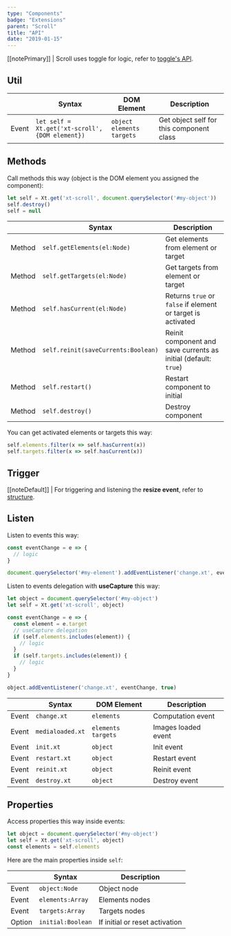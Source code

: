 ```yaml
---
type: "Components"
badge: "Extensions"
parent: "Scroll"
title: "API"
date: "2019-01-15"
---
```


[[notePrimary]]
| Scroll uses toggle for logic, refer to [toggle's API](/components/toggle/api).

## Util

<div class="table-scroll">

|                         | Syntax                                    | DOM Element                    | Description                   |
| ----------------------- | ----------------------------------------- | ----------------------------- | ----------------------------- |
| Event                   | `let self = Xt.get('xt-scroll', {DOM element})`       | `object` `elements` `targets` | Get object self for this component class             |

</div>

## Methods

Call methods this way (object is the DOM element you assigned the component):

```js
let self = Xt.get('xt-scroll', document.querySelector('#my-object'))
self.destroy()
self = null
```

<div class="table-scroll">

|                         | Syntax                                    | Description                   |
| ----------------------- | ----------------------------------------- | ----------------------------- |
| Method                  | `self.getElements(el:Node)`                          | Get elements from element or target             |
| Method                  | `self.getTargets(el:Node)`                          | Get targets from element or target             |
| Method                  | `self.hasCurrent(el:Node)`                          | Returns `true` or `false` if element or target is activated             |
| Method                  | `self.reinit(saveCurrents:Boolean)`       | Reinit component and save currents as initial (default: `true`)             |
| Method                  | `self.restart()`                          | Restart component to initial             |
| Method                  | `self.destroy()`              | Destroy component            |

</div>

You can get activated elements or targets this way:

```js
self.elements.filter(x => self.hasCurrent(x))
self.targets.filter(x => self.hasCurrent(x))
```

## Trigger

[[noteDefault]]
| For triggering and listening the **resize event**, refer to [structure](/components/structure/other#resize).

## Listen

Listen to events this way:

```js
const eventChange = e => {
  // logic
}

document.querySelector('#my-element').addEventListener('change.xt', eventChange)
```

Listen to events delegation with **useCapture** this way:

```js
let object = document.querySelector('#my-object')
let self = Xt.get('xt-scroll', object)

const eventChange = e => {
  const element = e.target
  // useCapture delegation
  if (self.elements.includes(element)) {
    // logic
  }
  if (self.targets.includes(element)) {
    // logic
  }
}

object.addEventListener('change.xt', eventChange, true)
```

<div class="table-scroll">

|                         | Syntax                                    | DOM Element                    | Description                   |
| ----------------------- | ----------------------------------------- | ----------------------------- | ----------------------------- |
| Event                   | `change.xt`       | `elements` | Computation event             |
| Event                   | `medialoaded.xt`           | `elements` `targets` | Images loaded event            |
| Event                   | `init.xt`           | `object` | Init event             |
| Event                   | `restart.xt`           | `object` | Restart event             |
| Event                   | `reinit.xt`           | `object` | Reinit event             |
| Event                   | `destroy.xt`           | `object` | Destroy event             |

</div>

## Properties

Access properties this way inside events:

```js
let object = document.querySelector('#my-object')
let self = Xt.get('xt-scroll', object)
const elements = self.elements
```

Here are the main properties inside `self`:

<div class="table-scroll">

|                         | Syntax                                   | Description                   |
| ----------------------- | ---------------------------------------- | ----------------------------- |
| Event                   | `object:Node`       | Object node             |
| Event                   | `elements:Array`       | Elements nodes             |
| Event                   | `targets:Array`       | Targets nodes            |
| Option                  | `initial:Boolean`       | If initial or reset activation            |

</div>
